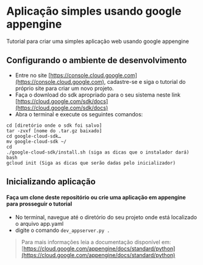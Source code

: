 # Aplicação simples usando google appengine
Tutorial para criar uma simples aplicação web usando google appengine

## Configurando o ambiente de desenvolvimento

* Entre no site [https://console.cloud.google.com](https://console.cloud.google.com), cadastre-se e siga o tutorial do próprio site para criar um novo projeto.
* Faça o download do sdk apropriado para o seu sistema neste link [https://cloud.google.com/sdk/docs](https://cloud.google.com/sdk/docs)
* Abra o terminal e execute os seguintes comandos:
```shell
cd [diretório onde o sdk foi salvo]
tar -zvxf [nome do .tar.gz baixado]
cd google-cloud-sdk…
mv google-cloud-sdk ~/
cd
./google-cloud-sdk/install.sh (siga as dicas que o instalador dará)
bash
gcloud init (Siga as dicas que serão dadas pelo inicializador)
```

## Inicializando aplicação
#### Faça um clone deste repositório ou crie uma aplicação em appengine para prosseguir o tutorial
* No terminal, navegue até o diretório do seu projeto onde está localizado o arquivo app.yaml
* digite o comando ```dev_appserver.py .```

> Para mais informações leia a documentação disponível em: [https://cloud.google.com/appengine/docs/standard/python](https://cloud.google.com/appengine/docs/standard/python)
